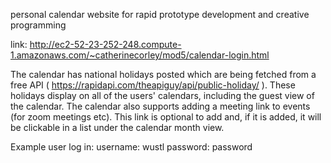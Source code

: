 personal calendar website for rapid prototype development and creative programming

link: http://ec2-52-23-252-248.compute-1.amazonaws.com/~catherinecorley/mod5/calendar-login.html 

The calendar has national holidays posted which are being fetched from a free API ( https://rapidapi.com/theapiguy/api/public-holiday/ ). These holidays display on all of the users' calendars, including the guest view of the calendar. 
The calendar also supports adding a meeting link to events (for zoom meetings etc). This link is optional to add and, if it is added, it will be clickable in a list under the calendar month view. 

Example user log in: 
username: wustl
password: password
